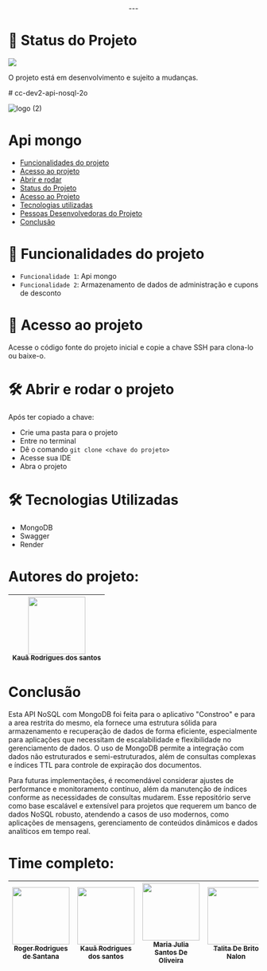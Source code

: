  <p align="center">
---

# :construction: Status do Projeto

<img src="http://img.shields.io/static/v1?label=STATUS&message=EM%20DESENVOLVIMENTO&color=GREEN&style=for-the-badge"/>

O projeto está em desenvolvimento e sujeito a mudanças.

</p>

﻿# cc-dev2-api-nosql-2o <br>

![logo (2)](https://github.com/user-attachments/assets/f4b7ae54-8983-4904-b27f-cfe119c6a2ab)




# Api mongo
* [Funcionalidades do projeto](#hammer-funcionalidades-do-projeto)
* [Acesso ao projeto](#file_folder-acesso-ao-projeto)
* [Abrir e rodar](#hammer_and_wrench-abrir-e-rodar-o-projeto)
* [Status do Projeto](#construction-status-do-projeto)
* [Acesso ao Projeto](#file_folder-acesso-ao-projeto)
* [Tecnologias utilizadas](#hammer_and_wrench-tecnologias-utilizadas)
* [Pessoas Desenvolvedoras do Projeto](#autores-do-projeto)
* [Conclusão](#conclusão)


# :hammer: Funcionalidades do projeto

- `Funcionalidade 1`: Api mongo
- `Funcionalidade 2`: Armazenamento de dados de administração e cupons de desconto

# :file_folder: Acesso ao projeto


Acesse o código fonte do projeto inicial e copie a chave SSH para clona-lo ou baixe-o.


# :hammer_and_wrench: Abrir e rodar o projeto

Após ter copiado a chave:
* Crie uma pasta para o projeto
* Entre no terminal
* Dê o comando `git clone <chave do projeto>`
* Acesse sua IDE
* Abra o projeto



# :hammer_and_wrench: Tecnologias Utilizadas
* MongoDB
* Swagger
* Render


# Autores do projeto:
|  [<img loading="lazy" src="https://avatars.githubusercontent.com/u/124402143?v=4" width=115><br><sub>Kauã Rodrigues dos santos</sub>](https://github.com/kauarsantoss) 
| :---: | 

# Conclusão

Esta API NoSQL com MongoDB foi feita para o aplicativo "Constroo" e para a area restrita do mesmo, ela fornece uma estrutura sólida para armazenamento e recuperação de dados de forma eficiente, especialmente para aplicações que necessitam de escalabilidade e flexibilidade no gerenciamento de dados. O uso de MongoDB permite a integração com dados não estruturados e semi-estruturados, além de consultas complexas e índices TTL para controle de expiração dos documentos.

Para futuras implementações, é recomendável considerar ajustes de performance e monitoramento contínuo, além da manutenção de índices conforme as necessidades de consultas mudarem. Esse repositório serve como base escalável e extensível para projetos que requerem um banco de dados NoSQL robusto, atendendo a casos de uso modernos, como aplicações de mensagens, gerenciamento de conteúdos dinâmicos e dados analíticos em tempo real.

# Time completo:
| [<img loading="lazy" src="https://avatars.githubusercontent.com/u/124629701?s=400&v=4" width=115><br><sub>Roger Rodrigues de Santana</sub>](https://github.com/Roger13san) |  [<img loading="lazy" src="https://avatars.githubusercontent.com/u/124402143?v=4" width=115><br><sub>Kauã Rodrigues dos santos</sub>](https://github.com/kauarsantoss)  |  [<img loading="lazy" src="https://avatars.githubusercontent.com/u/142252283?v=4" width=115><br><sub>Maria Julia Santos De Oliveira</sub>](https://github.com/oliveir4maju)  |  [<img loading="lazy" src="https://avatars.githubusercontent.com/u/144955008?v=4" width=115><br><sub>Talita De Brito Nalon</sub>](https://github.com/TalitaNalon) 
| :---: | :---: | :---: | :---: |

